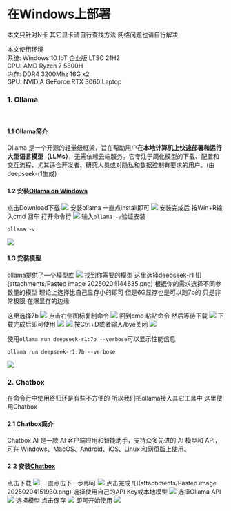 # 在Windows上部署

本文只针对N卡 其它显卡请自行查找方法
网络问题也请自行解决

本文使用环境<br>
系统: Windows 10 IoT 企业版 LTSC 21H2<br>
CPU: AMD Ryzen 7 5800H<br>
内存: DDR4 3200Mhz 16G x2<br>
GPU: NVIDIA GeForce RTX 3060 Laptop<br>
### 1. Ollama
<br>

#### 1.1 Ollama简介
Ollama 是一个开源的轻量级框架，旨在帮助用户**在本地计算机上快速部署和运行大型语言模型（LLMs）**，无需依赖云端服务。它专注于简化模型的下载、配置和交互流程，尤其适合开发者、研究人员或对隐私和数据控制有要求的用户。(由deepseek-r1生成)
#### 1.2 安装[Ollama on Windows](https://ollama.com/download/windows)
点击Download下载
![](attachments/Pasted-image-20250204133658.png)
安装ollama 一直点install即可
![](attachments/Pasted-image-20250204134949.png)
安装完成后 按Win+R输入cmd 回车 打开命令行
![](attachments/Pasted-image-20250204141153.png)
输入`ollama -v`验证安装
```
ollama -v
```
![](attachments/Pasted-image-20250204141056.png)

#### 1.3 安装模型
ollama提供了一个[模型库](https://ollama.com/search)
![](attachments/Pasted-image-20250204144315.png)
找到你需要的模型 这里选择deepseek-r1
![](attachments/Pasted image 20250204144635.png)
根据你的需求选择不同参数量的模型 理论上选择比自己显存小的即可 但是6G显存也是可以跑7b的 只是非常极限 在爆显存的边缘

这里选择7b
![](attachments/Pasted-image-20250204144722.png)
点击右侧图标复制命令
![](attachments/Pasted-image-20250204144746.png)
回到cmd 粘贴命令 然后等待下载
![](attachments/Pasted-image-20250204144830.png)
下载完成后即可使用
![](attachments/Pasted-image-20250204151104.png)
![](attachments/Pasted-image-20250204151203.png)
按Ctrl+D或者输入/bye关闭
![](attachments/Pasted-image-20250204152459.png)

使用`ollama run deepseek-r1:7b --verbose`可以显示性能信息
```
ollama run deepseek-r1:7b --verbose
```
![](attachments/Pasted-image-20250204152409.png)
### 2. Chatbox
在命令行中使用终归还是有些不方便的 所以我们把ollama接入其它工具中 这里使用Chatbox
#### 2.1 Chatbox简介
Chatbox AI 是一款 AI 客户端应用和智能助手，支持众多先进的 AI 模型和 API，可在 Windows、MacOS、Android、iOS、Linux 和网页版上使用。

#### 2.2 安装[Chatbox](https://chatboxai.app/zh)
点击下载
![](attachments/Pasted-image-20250204151753.png)
一直点击下一步即可
![](attachments/Pasted-image-20250204151907.png)
点击完成
![](attachments/Pasted image 20250204151930.png)
选择使用自己的API Key或本地模型
![](attachments/Pasted-image-20250204151956.png)
选择Ollama API
![](attachments/Pasted-image-20250204152023.png)
选择模型 点击保存
![](attachments/Pasted-image-20250204152050.png)
即可开始使用
![](attachments/Pasted-image-20250204152154.png)